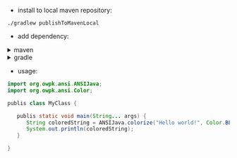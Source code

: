 - install to local maven repository:

```
./gradlew publishToMavenLocal
```
- add dependency:
<details>
    <summary>maven</summary>
    <p>

        ```xml
        <dependency>
            <groupId>org.owpk</groupId>
            <artifactId>ansi</artifactId>
            <version>1.0</version>
        </dependency>
        ```

    </p>
</details>


<details>
    <summary>gradle</summary>
    <p>

        ```groovy
        repositories {
           mavenLocal()
        }

        dependencies {
           implementation 'org.owpk:ansi:1.0'
        }
        ```

    </p>
</details>

- usage:

```java
import org.owpk.ansi.ANSIJava;
import org.owpk.ansi.Color;

publis class MyClass {

   publis static void main(String... args) {
      String coloredString = ANSIJava.colorize("Hello world!", Color.BLUE);
      System.out.println(coloredString);
   }

}
```


